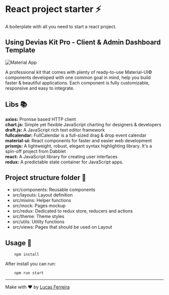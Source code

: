 # React project starter :zap:
A boilerplate with all you need to start a react project.

## Using Devias Kit Pro - Client & Admin Dashboard Template

![Material App](https://themes-backend.material-ui.com/wp-content/uploads/2019/08/react-material-kit-3.jpg)

A professional kit that comes with plenty of ready-to-use Material-UI© components developed with one common goal in mind, help you build faster & beautiful applications. Each component is fully customizable, responsive and easy to integrate.

## Libs :books:

**axios:** Promise based HTTP client   
**chart.js:** Simple yet flexible JavaScript charting for designers & developers  
**draft.js:** A JavaScript rich text editor framework  
**fullcalendar:** FullCalendar is a full-sized drag & drop event calendar   
**material-ui:** React components for faster and easier web development    
**prismjs:** A lightweight, robust, elegant syntax highlighting library. It's a spin-off project from Dabblet  
**react:** A JavaScript library for creating user interfaces  
**redux:** A predictable state container for JavaScript apps.  

## Project structure folder :file_folder:

- src/components: Reusable components
- src/layouts: Layout definition 
- src/mixins: Helper functions
- src/mock: Pages mockup
- src/redux: Dedicated to redux store, reducers and actions
- src/theme: Theme styles
- src/utils: Utility functions
- src/views: Pages that should be used on Layout

## Usage :rocket:

```
    npm install
```

After install you can run: 

```
    npm run start
```

---

Make with :heart: by [Lucas Ferreira](https://github.com/lucasfgs)
